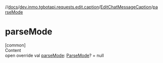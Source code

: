 //[docs](../../../index.md)/[dev.inmo.tgbotapi.requests.edit.caption](../index.md)/[EditChatMessageCaption](index.md)/[parseMode](parse-mode.md)



# parseMode  
[common]  
Content  
open override val [parseMode](parse-mode.md): [ParseMode](../../dev.inmo.tgbotapi.types.ParseMode/-parse-mode/index.md)? = null  



